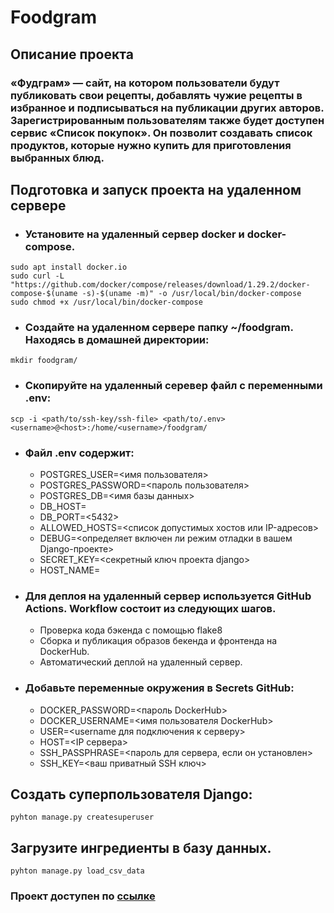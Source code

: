 # Foodgram

## Описание проекта
### «Фудграм» — сайт, на котором пользователи будут публиковать свои рецепты, добавлять чужие рецепты в избранное и подписываться на публикации других авторов. Зарегистрированным пользователям также будет доступен сервис «Список покупок». Он позволит создавать список продуктов, которые нужно купить для приготовления выбранных блюд.

## Подготовка и запуск проекта на удаленном сервере

+ ### Установите на удаленный сервер docker и docker-compose.
```
sudo apt install docker.io
sudo curl -L "https://github.com/docker/compose/releases/download/1.29.2/docker-compose-$(uname -s)-$(uname -m)" -o /usr/local/bin/docker-compose
sudo chmod +x /usr/local/bin/docker-compose
```
+ ### Создайте на удаленном сервере папку ~/foodgram. Находясь в домашней директории:
```
mkdir foodgram/
```
+ ### Скопируйте на удаленный серевер файл с переменными .env:
```
scp -i <path/to/ssh-key/ssh-file> <path/to/.env> <username>@<host>:/home/<username>/foodgram/
```
+ ### Файл .env содержит:
  * POSTGRES_USER=<имя пользователя>
  * POSTGRES_PASSWORD=<пароль пользователя>
  * POSTGRES_DB=<имя базы данных>
  * DB_HOST=<db>
  * DB_PORT=<5432>
  * ALLOWED_HOSTS=<список допустимых хостов или IP-адресов>
  * DEBUG=<определяет включен ли режим отладки в вашем Django-проекте>
  * SECRET_KEY=<секретный ключ проекта django>
  * HOST_NAME=<server name>

+ ### Для деплоя на удаленный сервер используется GitHub Actions. Workflow состоит из следующих шагов.
  * Проверка кода бэкенда с помощью flake8
  * Сборка и публикация образов бекенда и фронтенда на DockerHub.
  * Автоматический деплой на удаленный сервер.

+ ### Добавьте переменные окружения в Secrets GitHub:
  * DOCKER_PASSWORD=<пароль DockerHub>
  * DOCKER_USERNAME=<имя пользователя DockerHub>
  * USER=<username для подключения к серверу>
  * HOST=<IP сервера>
  * SSH_PASSPHRASE=<пароль для сервера, если он установлен>
  * SSH_KEY=<ваш приватный SSH ключ>

## Создать суперпользователя Django:
```
pyhton manage.py createsuperuser
```

## Загрузите ингредиенты в базу данных.
```
pyhton manage.py load_csv_data
```

### Проект доступен по [ссылке](https://yafoodgram.zapto.org) 
